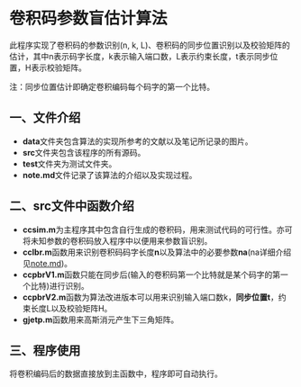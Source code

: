 # 卷积码参数盲估计算法

此程序实现了卷积码的参数识别(n, k, L)、卷积码的同步位置识别以及校验矩阵的估计，其中n表示码字长度，k表示输入端口数，L表示约束长度，t表示同步位置，H表示校验矩阵。

注：同步位置估计即确定卷积编码每个码字的第一个比特。



## 一、文件介绍

- **data**文件夹包含算法的实现所参考的文献以及笔记所记录的图片。
- **src**文件夹包含该程序的所有源码。
- **test**文件夹为测试文件夹。
- **note.md**文件记录了该算法的介绍以及实现过程。



## 二、src文件中函数介绍

- **ccsim.m**为主程序其中包含自行生成的卷积码，用来测试代码的可行性。亦可将未知参数的卷积码放入程序中以便用来参数盲识别。
- **cclbr.m**函数用来识别卷积码码字长度**n**以及算法中的必要参数**na**(na详细介绍见[note.md](./note.md))。
- **ccpbrV1.m**函数只能在同步后(输入的卷积码第一个比特就是某个码字的第一个比特)进行识别。
- **ccpbrV2.m**函数为算法改进版本可以用来识别输入端口数k，**同步位置t**，约束长度L以及校验矩阵H。
- **gjetp.m**函数用来高斯消元产生下三角矩阵。

## 三、程序使用

将卷积编码后的数据直接放到主函数中，程序即可自动执行。

